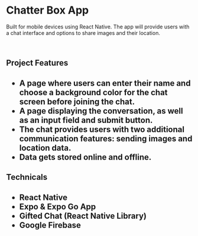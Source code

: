 <h1>Chatter Box App</h1> 
<div></div>
<p>Built for mobile devices using React Native. The app will provide users with a chat interface and options to share images and their location.<p><br>
<h2>Project Features<h2>
<div></div>
<p>
<ul>
<li>A page where users can enter their name and choose a background color for the chat screen before joining the chat.</li>
<li>A page displaying the conversation, as well as an input field and submit button.</li>
<li>The chat provides users with two additional communication features: sending images and location data.</li>
<li>Data gets stored online and offline.</li>
</ul>
</p>
<h2>Technicals<h2>
<div></div>
<p>
<ul>
<li>React Native</li>
<li>Expo & Expo Go App</li>
<li>Gifted Chat (React Native Library)</li>
<li>Google Firebase</li>
</ul>
</p>